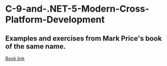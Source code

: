 # C-9-and-.NET-5-Modern-Cross-Platform-Development
## Examples and exercises from Mark Price's book of the same name.
[Book link](https://www.packtpub.com/product/c-9-and-net-5-modern-cross-platform-development-fifth-edition/9781800568105)
